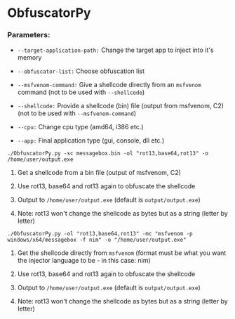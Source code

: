 # ObfuscatorPy

### Parameters:

- `--target-application-path:` Change the target app to inject into it's memory

- `--obfuscator-list:` Choose obfuscation list

- `--msfvenom-command:` Give a shellcode directly from an `msfvenom` command (not to be used with `--shellcode`)

- `--shellcode:` Provide a shellcode (bin) file (output from msfvenom, C2) (not to be used with `--msfvenom-command`)

- `--cpu:` Change cpu type (amd64, i386 etc.)

- `--app:` Final application type (gui, console, dll etc.)



`./ObfuscatorPy.py -sc messagebox.bin -ol "rot13,base64,rot13" -o /home/user/output.exe`

1. Get a shellcode from a bin file (output of msfvenom, C2)

2. Use rot13, base64 and rot13 again to obfuscate the shellcode

3. Output to `/home/user/output.exe` (default is `output/output.exe`)

4. Note: rot13 won't change the shellcode as bytes but as a string (letter by letter)



`./ObfuscatorPy.py -ol "rot13,base64,rot13" -mc "msfvenom -p windows/x64/messagebox -f nim" -o "/home/user/output.exe"`

1. Get the shellcode directly from `msfvenom` (format must be what you want the injector language to be - in this case: nim)

2. Use rot13, base64 and rot13 again to obfuscate the shellcode

3. Output to `/home/user/output.exe` (default is `output/output.exe`)

4. Note: rot13 won't change the shellcode as bytes but as a string (letter by letter)
